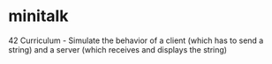# minitalk
42 Curriculum - Simulate the behavior of a client (which has to send a string) and a server (which receives and displays the string)
